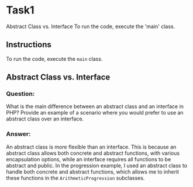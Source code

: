 # Task1
Abstract Class vs. Interface
To run the code, execute the 'main' class.

## Instructions
To run the code, execute the `main` class.

## Abstract Class vs. Interface
### Question:
What is the main difference between an abstract class and an interface in PHP? Provide an example of a scenario where you would prefer to use an abstract class over an interface.

### Answer:
An abstract class is more flexible than an interface. This is because an abstract class allows both concrete and abstract functions, with various encapsulation options, while an interface requires all functions to be abstract and public. 
In the progression example, I used an abstract class to handle both concrete and abstract functions, which allows me to inherit these functions in the `ArithmeticProgression` subclasses.
